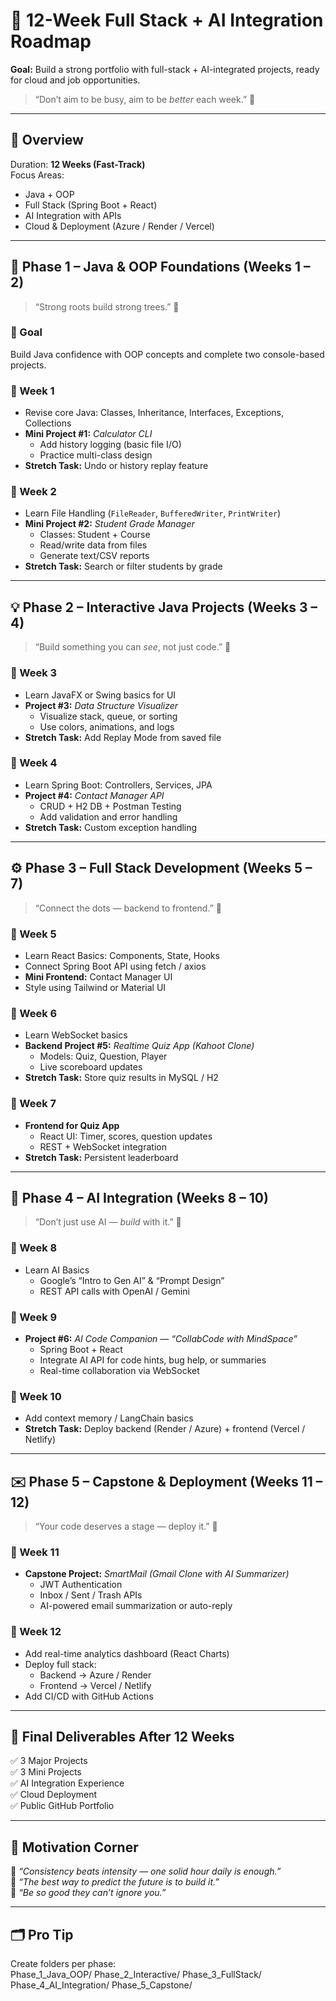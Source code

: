 # 🚀 12-Week Full Stack + AI Integration Roadmap  
**Goal:** Build a strong portfolio with full-stack + AI-integrated projects, ready for cloud and job opportunities.

> “Don’t aim to be busy, aim to be *better* each week.” 🌱

---

## 🧭 Overview  
Duration: **12 Weeks (Fast-Track)**  
Focus Areas:  
- Java + OOP  
- Full Stack (Spring Boot + React)  
- AI Integration with APIs  
- Cloud & Deployment (Azure / Render / Vercel)  

---

## 🌟 Phase 1 – Java & OOP Foundations (Weeks 1 – 2)
> “Strong roots build strong trees.” 🌳  

### 🎯 Goal  
Build Java confidence with OOP concepts and complete two console-based projects.

### 📆 Week 1
- Revise core Java: Classes, Inheritance, Interfaces, Exceptions, Collections  
- **Mini Project #1:** *Calculator CLI*  
  - Add history logging (basic file I/O)  
  - Practice multi-class design  
- **Stretch Task:** Undo or history replay feature  

### 📆 Week 2
- Learn File Handling (`FileReader`, `BufferedWriter`, `PrintWriter`)  
- **Mini Project #2:** *Student Grade Manager*  
  - Classes: Student + Course  
  - Read/write data from files  
  - Generate text/CSV reports  
- **Stretch Task:** Search or filter students by grade  

---

## 💡 Phase 2 – Interactive Java Projects (Weeks 3 – 4)
> “Build something you can *see*, not just code.” 👀  

### 📆 Week 3
- Learn JavaFX or Swing basics for UI  
- **Project #3:** *Data Structure Visualizer*  
  - Visualize stack, queue, or sorting  
  - Use colors, animations, and logs  
- **Stretch Task:** Add Replay Mode from saved file  

### 📆 Week 4
- Learn Spring Boot: Controllers, Services, JPA  
- **Project #4:** *Contact Manager API*  
  - CRUD + H2 DB + Postman Testing  
  - Add validation and error handling  
- **Stretch Task:** Custom exception handling  

---

## ⚙️ Phase 3 – Full Stack Development (Weeks 5 – 7)
> “Connect the dots — backend to frontend.” 🔗  

### 📆 Week 5
- Learn React Basics: Components, State, Hooks  
- Connect Spring Boot API using fetch / axios  
- **Mini Frontend:** Contact Manager UI  
- Style using Tailwind or Material UI  

### 📆 Week 6
- Learn WebSocket basics  
- **Backend Project #5:** *Realtime Quiz App (Kahoot Clone)*  
  - Models: Quiz, Question, Player  
  - Live scoreboard updates  
- **Stretch Task:** Store quiz results in MySQL / H2  

### 📆 Week 7
- **Frontend for Quiz App**  
  - React UI: Timer, scores, question updates  
  - REST + WebSocket integration  
- **Stretch Task:** Persistent leaderboard  

---

## 🤖 Phase 4 – AI Integration (Weeks 8 – 10)
> “Don’t just use AI — *build* with it.” 💫  

### 📆 Week 8
- Learn AI Basics  
  - Google’s “Intro to Gen AI” & “Prompt Design”  
  - REST API calls with OpenAI / Gemini  

### 📆 Week 9
- **Project #6:** *AI Code Companion — “CollabCode with MindSpace”*  
  - Spring Boot + React  
  - Integrate AI API for code hints, bug help, or summaries  
  - Real-time collaboration via WebSocket  

### 📆 Week 10
- Add context memory / LangChain basics  
- **Stretch Task:** Deploy backend (Render / Azure) + frontend (Vercel / Netlify)  

---

## ✉️ Phase 5 – Capstone & Deployment (Weeks 11 – 12)
> “Your code deserves a stage — deploy it.” 🚀  

### 📆 Week 11
- **Capstone Project:** *SmartMail (Gmail Clone with AI Summarizer)*  
  - JWT Authentication  
  - Inbox / Sent / Trash APIs  
  - AI-powered email summarization or auto-reply  

### 📆 Week 12
- Add real-time analytics dashboard (React Charts)  
- Deploy full stack:
  - Backend → Azure / Render  
  - Frontend → Vercel / Netlify  
- Add CI/CD with GitHub Actions  

---

## 🏁 Final Deliverables After 12 Weeks
✅ 3 Major Projects  
✅ 3 Mini Projects  
✅ AI Integration Experience  
✅ Cloud Deployment  
✅ Public GitHub Portfolio  

---

## 💪 Motivation Corner  

💬 *“Consistency beats intensity — one solid hour daily is enough.”*  
💬 *“The best way to predict the future is to build it.”*  
💬 *“Be so good they can’t ignore you.”*  

---

## 🗂️ Pro Tip  
Create folders per phase:  
Phase_1_Java_OOP/
Phase_2_Interactive/
Phase_3_FullStack/
Phase_4_AI_Integration/
Phase_5_Capstone/